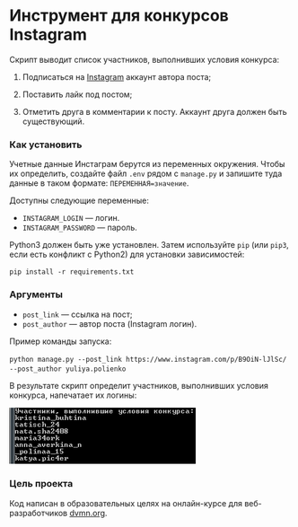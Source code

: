 # Инструмент для конкурсов Instagram

Скрипт выводит список участников, выполнивших условия конкурса:

1. Подписаться на [Instagram](https://www.instagram.com/) аккаунт автора поста;

2. Поставить лайк под постом;
   
3. Отметить друга в комментарии к посту. Аккаунт друга должен быть существующий.


### Как установить

Учетные данные Инстаграм берутся из переменных окружения. Чтобы их определить, создайте файл `.env` рядом с `manage.py` и запишите туда данные в таком формате: `ПЕРЕМЕННАЯ=значение`.

Доступны следующие переменные:
- `INSTAGRAM_LOGIN` — логин.
- `INSTAGRAM_PASSWORD` — пароль.

Python3 должен быть уже установлен. 
Затем используйте `pip` (или `pip3`, если есть конфликт с Python2) для установки зависимостей:
```
pip install -r requirements.txt
```

### Аргументы

* `post_link` — ссылка на пост;
* `post_author` — автор поста (Instagram логин).

Пример команды запуска: 

`python manage.py --post_link https://www.instagram.com/p/B9OiN-lJlSc/ --post_author yuliya.polienko`

В результате скрипт определит участников, выполнивших условия конкурса, напечатает их логины: 

![](https://github.com/Piar1986/instagram_contest_tool/raw/master/result_example.png)

### Цель проекта

Код написан в образовательных целях на онлайн-курсе для веб-разработчиков [dvmn.org](https://dvmn.org/).
